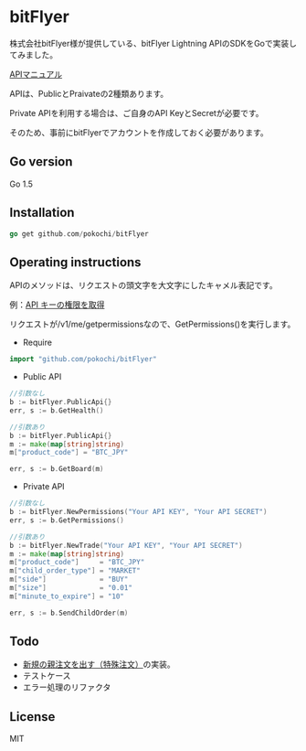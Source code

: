 # bitFlyer

株式会社bitFlyer様が提供している、bitFlyer Lightning APIのSDKをGoで実装してみました。

[APIマニュアル](https://lightning.bitflyer.jp/docs)

APIは、PublicとPraivateの2種類あります。

Private APIを利用する場合は、ご自身のAPI KeyとSecretが必要です。

そのため、事前にbitFlyerでアカウントを作成しておく必要があります。



## Go version

Go 1.5

## Installation

```go
go get github.com/pokochi/bitFlyer
```

## Operating instructions

APIのメソッドは、リクエストの頭文字を大文字にしたキャメル表記です。

例：[API キーの権限を取得](https://lightning.bitflyer.jp/docs#api-キーの権限を取得)

リクエストが/v1/me/getpermissionsなので、GetPermissions()を実行します。

* Require
```go
import "github.com/pokochi/bitFlyer"
```

* Public API

```go
//引数なし
b := bitFlyer.PublicApi{}
err, s := b.GetHealth()

//引数あり
b := bitFlyer.PublicApi{}
m := make(map[string]string)
m["product_code"] = "BTC_JPY"

err, s := b.GetBoard(m)
```

* Private API

```go
//引数なし
b := bitFlyer.NewPermissions("Your API KEY", "Your API SECRET")
err, s := b.GetPermissions()

//引数あり
b := bitFlyer.NewTrade("Your API KEY", "Your API SECRET")
m := make(map[string]string)
m["product_code"]     = "BTC_JPY"
m["child_order_type"] = "MARKET"
m["side"]             = "BUY"
m["size"]             = "0.01"
m["minute_to_expire"] = "10"

err, s := b.SendChildOrder(m)
```

## Todo

* [新規の親注文を出す（特殊注文）](https://lightning.bitflyer.jp/docs#新規の親注文を出す特殊注文)の実装。
* テストケース
* エラー処理のリファクタ

## License

MIT
